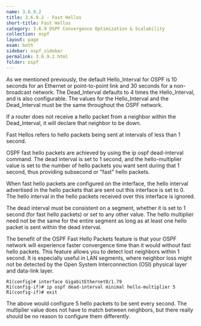 ```yaml
---
name: 3.6.9.2
title: 3.6.9.2 - Fast Hellos
short-title: Fast Hellos
category: 3.6.9 OSPF Convergence Optimization & Scalability
collection: ospf
layout: page
exam: both
sidebar: ospf_sidebar
permalink: 3.6.9.2.html
folder: ospf
---
```

As we mentioned previously, the default Hello_Interval for OSPF is 10 seconds for an Ethernet or point-to-point link and 30 seconds for a non-broadcast network. The Dead_Interval defaults to 4 times the Hello_Interval, and is also configurable. The values for the Hello_Interval and the Dead_Interval must be the same throughout the OSPF network.

If a router does not receive a hello packet from a neighbor within the Dead_Interval, it will declare that neighbor to be down.

Fast Hellos refers to hello packets being sent at intervals of less than 1 second.

OSPF fast hello packets are achieved by using the ip ospf dead-interval command. The dead interval is set to 1 second, and the hello-multiplier value is set to the number of hello packets you want sent during that 1 second, thus providing subsecond or "fast" hello packets.

When fast hello packets are configured on the interface, the hello interval advertised in the hello packets that are sent out this interface is set to 0. The hello interval in the hello packets received over this interface is ignored.

The dead interval must be consistent on a segment, whether it is set to 1 second (for fast hello packets) or set to any other value. The hello multiplier need not be the same for the entire segment as long as at least one hello packet is sent within the dead interval.

The benefit of the OSPF Fast Hello Packets feature is that your OSPF network will experience faster convergence time than it would without fast hello packets. This feature allows you to detect lost neighbors within 1 second. It is especially useful in LAN segments, where neighbor loss might not be detected by the Open System Interconnection (OSI) physical layer and data-link layer.
```
R1(config)# interface GigabitEthernet0/1.79
R1(config-if)# ip ospf dead-interval minimal hello-multiplier 5
R1(config-if)# exit
```
The above would configure 5 hello packets to be sent every second. The multiplier value does not have to match between neighbors, but there really should be no reason to configure them differently.
